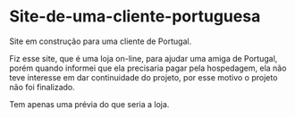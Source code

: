 # Site-de-uma-cliente-portuguesa

Site em construção para uma cliente de Portugal.

Fiz esse site, que é uma loja on-line, para ajudar uma amiga de Portugal, porém quando informei que ela precisaria pagar pela hospedagem, ela não teve interesse em dar continuidade do projeto, por esse motivo o projeto não foi finalizado.

Tem apenas uma prévia do que seria a loja.
